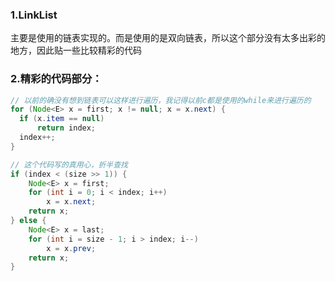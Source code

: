 ### 1.LinkList

主要是使用的链表实现的。而是使用的是双向链表，所以这个部分没有太多出彩的地方，因此贴一些比较精彩的代码

### 2.精彩的代码部分：

```java
// 以前的确没有想到链表可以这样进行遍历，我记得以前c都是使用的while来进行遍历的
for (Node<E> x = first; x != null; x = x.next) {
  if (x.item == null)
      return index;
  index++;
}

// 这个代码写的真用心，折半查找
if (index < (size >> 1)) {
    Node<E> x = first;
    for (int i = 0; i < index; i++)
        x = x.next;
    return x;
} else {
    Node<E> x = last;
    for (int i = size - 1; i > index; i--)
        x = x.prev;
    return x;
}

```